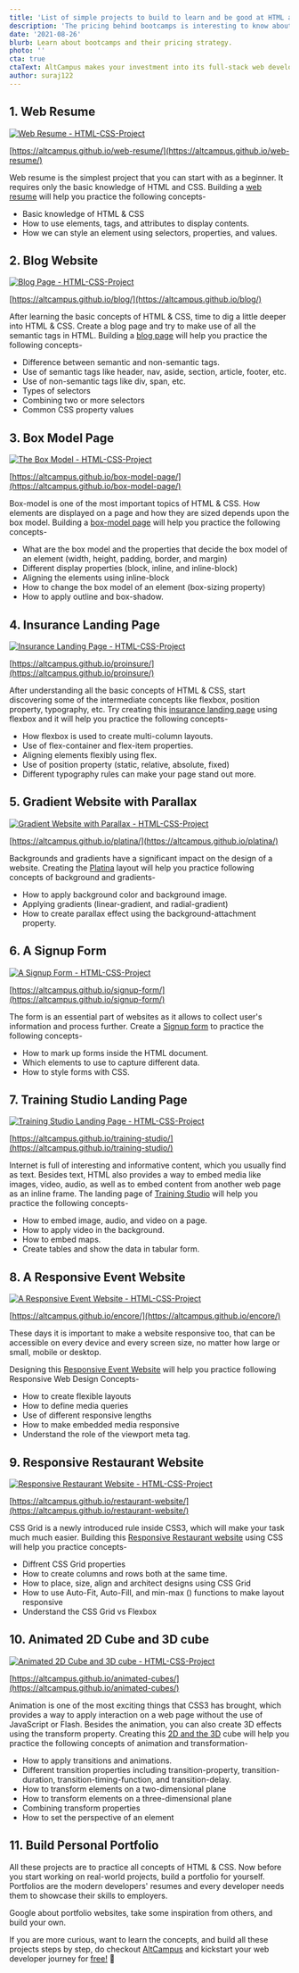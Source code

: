 ```yaml
---
title: 'List of simple projects to build to learn and be good at HTML and CSS'
description: 'The pricing behind bootcamps is interesting to know about. Learn why bootcamps are priced the way they are.'
date: '2021-08-26'
blurb: Learn about bootcamps and their pricing strategy.
photo: ''
cta: true
ctaText: AltCampus makes your investment into its full-stack web development curriculum, highly worth it!
author: suraj122
---
```


## 1. Web Resume

[![Web Resume - HTML-CSS-Project](https://raw.githubusercontent.com/suraj122/AC-STYLE-images/master/html-css-projects/web-resume.png)](https://altcampus.github.io/web-resume/)

[https://altcampus.github.io/web-resume/](https://altcampus.github.io/web-resume/)

Web resume is the simplest project that you can start with as a beginner. It requires only the basic knowledge of HTML and CSS. Building a [web resume](https://altcampus.github.io/web-resume/) will help you practice the following concepts-

- Basic knowledge of HTML & CSS
- How to use elements, tags, and attributes to display contents.
- How we can style an element using selectors, properties, and values.

## 2. Blog Website

[![Blog Page - HTML-CSS-Project](https://raw.githubusercontent.com/suraj122/AC-STYLE-images/master/html-css-projects/blog-page.png)](https://altcampus.github.io/blog/)

[https://altcampus.github.io/blog/](https://altcampus.github.io/blog/)

After learning the basic concepts of HTML & CSS, time to dig a little deeper into HTML & CSS. Create a blog page and try to make use of all the semantic tags in HTML. Building a [blog page](https://altcampus.github.io/blog/) will help you practice the following concepts-

- Difference between semantic and non-semantic tags.
- Use of semantic tags like header, nav, aside, section, article, footer, etc.
- Use of non-semantic tags like div, span, etc.
- Types of selectors
- Combining two or more selectors
- Common CSS property values

## 3. Box Model Page

[![The Box Model - HTML-CSS-Project](https://raw.githubusercontent.com/suraj122/AC-STYLE-images/master/html-css-projects/box-model.png)](https://altcampus.github.io/box-model-page/)

[https://altcampus.github.io/box-model-page/](https://altcampus.github.io/box-model-page/)

Box-model is one of the most important topics of HTML & CSS. How elements are displayed on a page and how they are sized depends upon the box model. Building a [box-model page](https://altcampus.github.io/box-model-page/) will help you practice the following concepts-

- What are the box model and the properties that decide the box model of an element (width, height, padding, border, and margin)
- Different display properties (block, inline, and inline-block)
- Aligning the elements using inline-block
- How to change the box model of an element (box-sizing property)
- How to apply outline and box-shadow.

## 4. Insurance Landing Page

[![Insurance Landing Page - HTML-CSS-Project](https://raw.githubusercontent.com/suraj122/AC-STYLE-images/master/html-css-projects/insurance-landing-page.png)](https://altcampus.github.io/proinsure/)

[https://altcampus.github.io/proinsure/](https://altcampus.github.io/proinsure/)

After understanding all the basic concepts of HTML & CSS, start discovering some of the intermediate concepts like flexbox, position property, typography, etc. Try creating this [insurance landing page](https://altcampus.github.io/proinsure/) using flexbox and it will help you practice the following concepts-

- How flexbox is used to create multi-column layouts.
- Use of flex-container and flex-item properties.
- Aligning elements flexibly using flex.
- Use of position property (static, relative, absolute, fixed)
- Different typography rules can make your page stand out more.

## 5. Gradient Website with Parallax

[![Gradient Website with Parallax - HTML-CSS-Project](https://raw.githubusercontent.com/suraj122/AC-STYLE-images/master/html-css-projects/background-and-gradients.png)](https://altcampus.github.io/platina/)

[https://altcampus.github.io/platina/](https://altcampus.github.io/platina/)

Backgrounds and gradients have a significant impact on the design of a website. Creating the [Platina](https://altcampus.github.io/platina/) layout will help you practice following concepts of background and gradients-

- How to apply background color and background image.
- Applying gradients (linear-gradient, and radial-gradient)
- How to create parallax effect using the background-attachment property.

## 6. A Signup Form

[![A Signup Form - HTML-CSS-Project](https://raw.githubusercontent.com/suraj122/AC-STYLE-images/master/html-css-projects/signup-form.png)](https://altcampus.github.io/signup-form/)

[https://altcampus.github.io/signup-form/](https://altcampus.github.io/signup-form/)

The form is an essential part of websites as it allows to collect user's information and process further. Create a [Signup form](https://altcampus.github.io/signup-form/) to practice the following concepts-

- How to mark up forms inside the HTML document.
- Which elements to use to capture different data.
- How to style forms with CSS.

## 7. Training Studio Landing Page

[![Training Studio Landing Page - HTML-CSS-Project](https://raw.githubusercontent.com/suraj122/AC-STYLE-images/master/html-css-projects/training-studio.png)](https://altcampus.github.io/training-studio/)

[https://altcampus.github.io/training-studio/](https://altcampus.github.io/training-studio/)

Internet is full of interesting and informative content, which you usually find as text. Besides text, HTML also provides a way to embed media like images, video, audio, as well as to embed content from another web page as an inline frame. The landing page of [Training Studio](https://altcampus.github.io/training-studio/) will help you practice the following concepts-

- How to embed image, audio, and video on a page.
- How to apply video in the background.
- How to embed maps.
- Create tables and show the data in tabular form.

## 8. A Responsive Event Website

[![A Responsive Event Website - HTML-CSS-Project](https://raw.githubusercontent.com/suraj122/AC-STYLE-images/master/html-css-projects/event-webpage.png)](https://altcampus.github.io/encore/)

[https://altcampus.github.io/encore/](https://altcampus.github.io/encore/)

These days it is important to make a website responsive too, that can be accessible on every device and every screen size, no matter how large or small, mobile or desktop.

Designing this [Responsive Event Website](https://altcampus.github.io/encore/) will help you practice following Responsive Web Design Concepts-

- How to create flexible layouts
- How to define media queries
- Use of different responsive lengths
- How to make embedded media responsive
- Understand the role of the viewport meta tag.

## 9. Responsive Restaurant Website

[![Responsive Restaurant Website - HTML-CSS-Project](https://raw.githubusercontent.com/suraj122/AC-STYLE-images/master/html-css-projects/responsive-restaurant-page.png)](https://altcampus.github.io/restaurant-website/)

[https://altcampus.github.io/restaurant-website/](https://altcampus.github.io/restaurant-website/)

CSS Grid is a newly introduced rule inside CSS3, which will make your task much much easier. Building this [Responsive Restaurant website](https://altcampus.github.io/restaurant-website/) using CSS will help you practice concepts-

- Diffrent CSS Grid properties
- How to create columns and rows both at the same time.
- How to place, size, align and architect designs using CSS Grid
- How to use Auto-Fit, Auto-Fill, and min-max () functions to make layout responsive
- Understand the CSS Grid vs Flexbox

## 10. Animated 2D Cube and 3D cube

[![Animated 2D Cube and 3D cube - HTML-CSS-Project](https://raw.githubusercontent.com/suraj122/AC-STYLE-images/master/html-css-projects/2d-and-3d-cube.png)](https://altcampus.github.io/animated-cubes/)

[https://altcampus.github.io/animated-cubes/](https://altcampus.github.io/animated-cubes/)

Animation is one of the most exciting things that CSS3 has brought, which provides a way to apply interaction on a web page without the use of JavaScript or Flash. Besides the animation, you can also create 3D effects using the transform property. Creating this [2D and the 3D](https://altcampus.github.io/animated-cubes/) cube will help you practice the following concepts of animation and transformation-

- How to apply transitions and animations.
- Different transition properties including transition-property, transition-duration, transition-timing-function, and transition-delay.
- How to transform elements on a two-dimensional plane
- How to transform elements on a three-dimensional plane
- Combining transform properties
- How to set the perspective of an element

## 11. Build Personal Portfolio

All these projects are to practice all concepts of HTML & CSS. Now before you start working on real-world projects, build a portfolio for yourself. Portfolios are the modern developers' resumes and every developer needs them to showcase their skills to employers.

Google about portfolio websites, take some inspiration from others, and build your own.

If you are more curious, want to learn the concepts, and build all these projects steps by step, do checkout [AltCampus](https://altcampus.school/) and kickstart your web developer journey for [free!](https://try.altcampus.school/) 🚀

